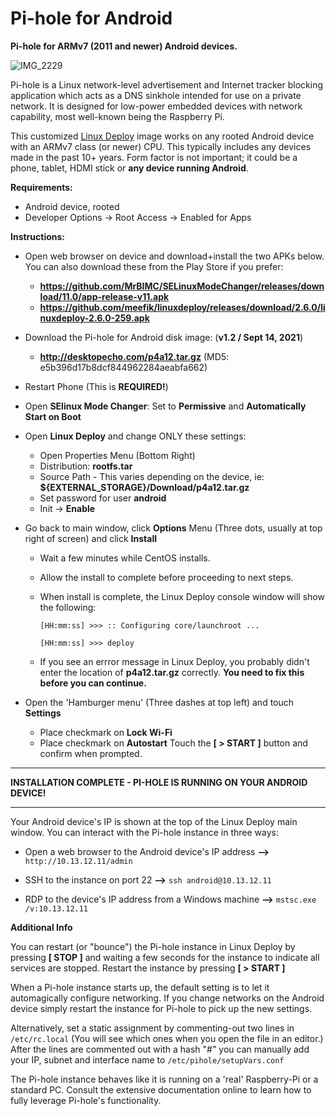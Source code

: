 # Pi-hole for Android
**Pi-hole for ARMv7 (2011 and newer) Android devices.**

![IMG_2229](https://user-images.githubusercontent.com/33142753/133272103-28c6eba3-d1f7-4e29-9c5b-7d96d9f94e9e.jpg)

Pi-hole is a Linux network-level advertisement and Internet tracker blocking application which acts as a DNS sinkhole intended for use on a private network. It is designed for low-power embedded devices with network capability, most well-known being the Raspberry Pi.

This customized [Linux Deploy](https://play.google.com/store/apps/details?id=ru.meefik.linuxdeploy&hl=en_US&gl=US) image works on any rooted Android device with an ARMv7 class (or newer) CPU.  This typically includes any devices made in the past 10+ years. Form factor is not important; it could be a phone, tablet, HDMI stick or **any device running Android**.

**Requirements:**

- Android device, rooted
- Developer Options -> Root Access -> Enabled for Apps

**Instructions:**

- Open web browser on device and download+install the two APKs below.  You can also download these from the Play Store if you prefer:

  - **https://github.com/MrBIMC/SELinuxModeChanger/releases/download/11.0/app-release-v11.apk**
  - **https://github.com/meefik/linuxdeploy/releases/download/2.6.0/linuxdeploy-2.6.0-259.apk**

-  Download the Pi-hole for Android disk image: (**v1.2 / Sept 14, 2021**)

   - **http://desktopecho.com/p4a12.tar.gz** (MD5: e5b396d17b8dcf844962284aeabfa662)

- Restart Phone (This is **REQUIRED!**)

- Open **SElinux Mode Changer**:  Set to **Permissive** and **Automatically Start on Boot**
- Open **Linux Deploy** and change ONLY these settings:
     -  Open Properties Menu (Bottom Right)
     -  Distribution: **rootfs.tar**
     -  Source Path - This varies depending on the device, ie: **${EXTERNAL_STORAGE}/Download/p4a12.tar.gz**
     -  Set password for user **android**
     -  Init -> **Enable**
 - Go back to main window, click **Options** Menu (Three dots, usually at top right of screen) and click **Install**
     -  Wait a few minutes while CentOS installs.  
     -  Allow the install to complete before proceeding to next steps.
     -  When install is complete, the Linux Deploy console window will show the following: 

        `````[HH:mm:ss] >>> :: Configuring core/launchroot ...`````
        
        `````[HH:mm:ss] >>> deploy`````
    -  If you see an errror message in Linux Deploy, you probably didn't enter the location of **p4a12.tar.gz** correctly.  **You need to fix this before you can continue.**
          
 - Open the 'Hamburger menu' (Three dashes at top left) and touch **Settings**
    -  Place checkmark on **Lock Wi-Fi**
    -  Place checkmark on **Autostart**
Touch the **[ > START ]** button and confirm when prompted. 

-----------------------------------------------------------
**INSTALLATION COMPLETE - PI-HOLE IS RUNNING ON YOUR ANDROID DEVICE!**

-----------------------------------------------------------
Your Android device's IP is shown at the top of the Linux Deploy main window.  You can interact with the Pi-hole instance in three ways:

 - Open a web browser to the Android device's IP address **-->** ```http://10.13.12.11/admin```

 - SSH to the instance on port 22 **-->** ```ssh android@10.13.12.11```

 - RDP to the device's IP address from a Windows machine **-->** ```mstsc.exe /v:10.13.12.11```

**Additional Info**

You can restart (or "bounce") the Pi-hole instance in Linux Deploy by pressing **[ STOP ]** and waiting a few seconds for the instance to indicate all services are stopped.  Restart the instance by pressing **[ > START ]**

When a Pi-hole instance starts up, the default setting is to let it automagically configure networking.  If you change networks on the Android device simply restart the instance for Pi-hole to pick up the new settings.

Alternatively, set a static assignment by commenting-out two lines in ```/etc/rc.local``` (You will see which ones when you open the file in an editor.)  After the lines are commented out with a hash "#" you can manually add your IP, subnet and interface name to ```/etc/pihole/setupVars.conf```

The Pi-hole instance behaves like it is running on a 'real' Raspberry-Pi or a standard PC.  Consult the extensive documentation online to learn how to fully leverage Pi-hole's functionality.
